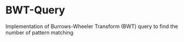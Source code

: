 # BWT-Query
Implementation of Burrows-Wheeler Transform (BWT) query to find the number of pattern matching
